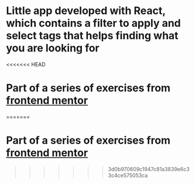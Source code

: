 # Little app developed with React, which contains a filter to apply and select tags that helps finding what you are looking for

<<<<<<< HEAD
# Part of a series of exercises from [frontend mentor](https://www.frontendmentor.io/)
=======
# Part of a series of exercises from [frontend mentor](https://www.frontendmentor.io/)
>>>>>>> 3d0b970609c1947c81a3839e6c33c4ce575053ca
